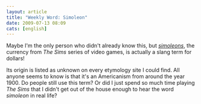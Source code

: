 ```yaml
---
layout: article
title: "Weekly Word: Simoleon"
date: 2009-07-13 08:09
cats: [english]
---
```

Maybe I'm the only person who didn't already know this, but <em><a href="http://dictionary.reference.com/browse/simoleon">simoleons</a></em>, the currency from <em>The Sims</em> series of video games, is actually a slang term for dollars!

Its origin is listed as unknown on every etymology site I could find. All anyone seems to know is that it's an Americanism from around the year 1900. Do people still use this term? Or did I just spend so much time playing <em>The Sims</em> that I didn't get out of the house enough to hear the word <em>simoleon</em> in real life?

